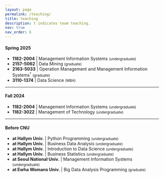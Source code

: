```yaml
---
layout: page
permalink: /teaching/
title: teaching
description: † indicates team teaching.
nav: true
nav_order: 6
---
```


<h4>Spring 2025</h4>
<ul>
  <li class="py-1"><strong>1182-2004</strong> | Management Information Systems <small>(undergraduate)</small></li>
  <li class="py-1"><strong>2157-5062</strong> | Data Mining <small>(graduate)</small></li>
  <li class="py-1"><strong>2163-5033</strong> | Operation Management and Management Information Systems<sup>†</sup> <small>(graduate)</small></li>
  <li class="py-1"><strong>3110-1374</strong> | Data Science <small>(MBA)</small></li>
</ul>
<hr class="border-1 my-4" />

<h4>Fall 2024</h4>
<ul>
  <li class="py-1"><strong>1182-2004</strong> | Management Information Systems <small>(undergraduate)</small></li>
  <li class="py-1"><strong>1182-3022</strong> | Management of Technology <small>(undergraduate)</small></li>
</ul>
<hr class="border-1 my-4" />

<h4>Before CNU</h4>
<ul>
  <li class="py-1"><strong>at Hallym Univ.</strong> | Python Programming <small>(undergraduate)</small></li>
  <li class="py-1"><strong>at Hallym Univ.</strong> | Business Data Analysis <small>(undergraduate)</small></li>
  <li class="py-1"><strong>at Hallym Univ.</strong> | Introduction to Data Science <small>(undergraduate)</small></li>
  <li class="py-1"><strong>at Hallym Univ.</strong> | Business Statistics <small>(undergraduate)</small></li>
  <li class="py-1"><strong>at Seoul National Univ.</strong> | Management Information Systems <small>(undergraduate)</small></li>
  <li class="py-1"><strong>at Ewha Womans Univ.</strong> | Big Data Analysis Programming <small>(graduate)</small></li>
</ul>
